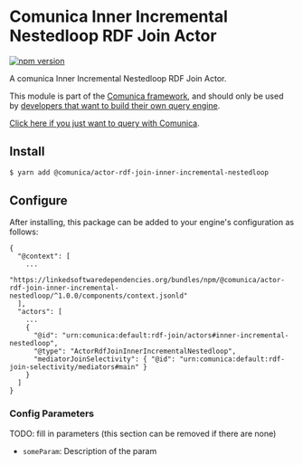 # Comunica Inner Incremental Nestedloop RDF Join Actor

[![npm version](https://badge.fury.io/js/%40comunica%2Factor-rdf-join-inner-incremental-nestedloop.svg)](https://www.npmjs.com/package/@comunica/actor-rdf-join-inner-incremental-nestedloop)

A comunica Inner Incremental Nestedloop RDF Join Actor.

This module is part of the [Comunica framework](https://github.com/comunica/comunica),
and should only be used by [developers that want to build their own query engine](https://comunica.dev/docs/modify/).

[Click here if you just want to query with Comunica](https://comunica.dev/docs/query/).

## Install

```bash
$ yarn add @comunica/actor-rdf-join-inner-incremental-nestedloop
```

## Configure

After installing, this package can be added to your engine's configuration as follows:
```text
{
  "@context": [
    ...
    "https://linkedsoftwaredependencies.org/bundles/npm/@comunica/actor-rdf-join-inner-incremental-nestedloop/^1.0.0/components/context.jsonld"  
  ],
  "actors": [
    ...
    {
      "@id": "urn:comunica:default:rdf-join/actors#inner-incremental-nestedloop",
      "@type": "ActorRdfJoinInnerIncrementalNestedloop",
      "mediatorJoinSelectivity": { "@id": "urn:comunica:default:rdf-join-selectivity/mediators#main" }
    }
  ]
}
```

### Config Parameters

TODO: fill in parameters (this section can be removed if there are none)

* `someParam`: Description of the param
